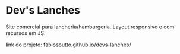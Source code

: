 # Dev's Lanches

Site comercial para lancheria/hamburgeria.
Layout responsivo e com recursos em JS.

link do projeto: fabiosoutto.github.io/devs-lanches/
